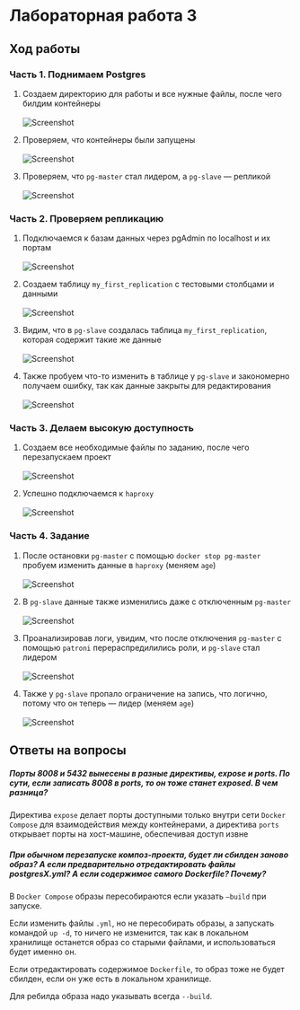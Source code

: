 # Лабораторная работа 3

## Ход работы

### Часть 1. Поднимаем Postgres

1. Создаем директорию для работы и все нужные файлы, после чего билдим контейнеры <br><br>
![Screenshot](images/Screenshot_0.png)

2. Проверяем, что контейнеры были запущены <br><br>
![Screenshot](images/Screenshot_1.png)

3. Проверяем, что `pg-master` стал лидером, а `pg-slave` — репликой <br><br>
![Screenshot](images/Screenshot_3.png)

### Часть 2. Проверяем репликацию

1. Подключаемся к базам данных через pgAdmin по localhost и их портам <br><br>
![Screenshot](images/Screenshot_2.png)

2. Cоздаем таблицу `my_first_replication` с тестовыми столбцами и данными <br><br>
![Screenshot](images/Screenshot_4.png)

3. Видим, что в `pg-slave` создалась таблица `my_first_replication`, которая содержит такие же данные <br><br>
![Screenshot](images/Screenshot_5.png)

4. Также пробуем что-то изменить в таблице у `pg-slave` и закономерно получаем ошибку, так как данные закрыты для редактирования <br><br>
![Screenshot](images/Screenshot_6.png)

### Часть 3. Делаем высокую доступность

1. Создаем все необходимые файлы по заданию, после чего перезапускаем проект <br><br>
![Screenshot](images/Screenshot_12.png)

2. Успешно подключаемся к `haproxy` <br><br>
![Screenshot](images/Screenshot_7.png)

### Часть 4. Задание

1. После остановки `pg-master` с помощью `docker stop pg-master` пробуем изменить данные в `haproxy` (меняем `age`) <br><br>
![Screenshot](images/Screenshot_8.png)

2. В `pg-slave` данные также изменились даже с отключенным `pg-master` <br><br>
![Screenshot](images/Screenshot_9.png)

3. Проанализировав логи, увидим, что после отключения `pg-master` с помощью `patroni` перераспредилились роли, и `pg-slave` стал лидером <br><br>
![Screenshot](images/Screenshot_10.png)

4. Также у `pg-slave` пропало ограничение на запись, что логично, потому что он теперь — лидер (меняем `age`) <br><br>
![Screenshot](images/Screenshot_11.png)

## Ответы на вопросы

##### Порты 8008 и 5432 вынесены в разные директивы, expose и ports. По сути, если записать 8008 в ports, то он тоже станет exposed. В чем разница?
Директива `expose` делает порты доступными только внутри сети `Docker Compose` для взаимодействия между контейнерами, а директива `ports` открывает порты на хост-машине, обеспечивая доступ извне

##### При обычном перезапуске композ-проекта, будет ли сбилден заново образ? А если предварительно отредактировать файлы postgresX.yml? А если содержимое самого Dockerfile? Почему?
В `Docker Compose` образы пересобираются если указать `—build` при запуске.

Если изменить файлы `.yml`, но не пересобирать образы, а запускать командой `up -d`, то ничего не изменится, так как в локальном хранилище останется образ со старыми файлами, и использоваться будет именно он.

Если отредактировать содержимое `Dockerfile`, то образ тоже не будет сбилден, если он уже есть в локальном хранилище.

Для ребилда образа надо указывать всегда  `--build`.
